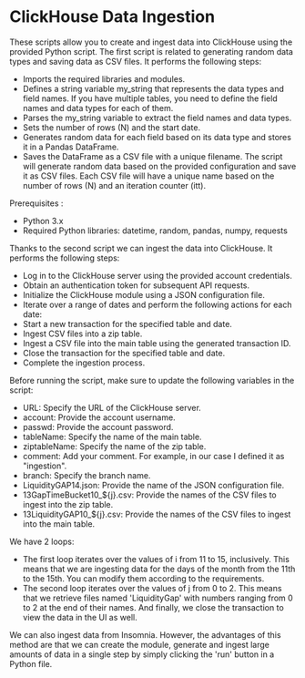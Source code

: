 # ClickHouse Data Ingestion	


These scripts allow you to create and ingest data into ClickHouse using the provided Python script.
The first script is related to generating random data types and saving data as CSV files. It performs the following steps:
-	Imports the required libraries and modules.
-	Defines a string variable my_string that represents the data types and field names. If you have multiple tables, you need to define the field names and data types for each of them.
-	Parses the my_string variable to extract the field names and data types.
-	Sets the number of rows (N) and the start date.
-	Generates random data for each field based on its data type and stores it in a Pandas DataFrame.
-	Saves the DataFrame as a CSV file with a unique filename. The script will generate random data based on the provided configuration and save it as CSV files. Each CSV file will have a unique name based on the number of rows (N) and an iteration counter (itt).

Prerequisites :
-	Python 3.x
-	Required Python libraries: datetime, random, pandas, numpy, requests

Thanks to the second script we can ingest the data into ClickHouse. It performs the following steps:

-	Log in to the ClickHouse server using the provided account credentials.
-	Obtain an authentication token for subsequent API requests.
-	Initialize the ClickHouse module using a JSON configuration file.
-	Iterate over a range of dates and perform the following actions for each date:
-	Start a new transaction for the specified table and date.
-	Ingest CSV files into a zip table.
-	Ingest a CSV file into the main table using the generated transaction ID.
-	Close the transaction for the specified table and date.
-	Complete the ingestion process.



Before running the script, make sure to update the following variables in the script:
-	URL: Specify the URL of the ClickHouse server.
-	account: Provide the account username.
-	passwd: Provide the account password.
-	tableName: Specify the name of the main table.
-	ziptableName: Specify the name of the zip table.
-	comment: Add your comment. For example, in our case I defined it as "ingestion". 
-	branch: Specify the branch name.
-	LiquidityGAP14.json: Provide the name of the JSON configuration file.
-	13GapTimeBucket10_${j}.csv: Provide the names of the CSV files to ingest into the zip table.
-	13LiquidityGAP10_${j}.csv: Provide the names of the CSV files to ingest into the main table.


We have 2 loops: 
-	The first loop iterates over the values of i from 11 to 15, inclusively. This means that we are ingesting data for the days of the month from the 11th to the 15th. You can modify them according to the requirements.
-	The second loop iterates over the values of j from 0 to 2. This means that we retrieve files named 'LiquidityGap' with numbers ranging from 0 to 2 at the end of their names.
And finally, we close the transaction to view the data in the UI as well.

We can also ingest data from Insomnia. However, the advantages of this method are that we can create the module, generate and ingest large amounts of data in a single step by simply clicking the 'run' button in a Python file.

